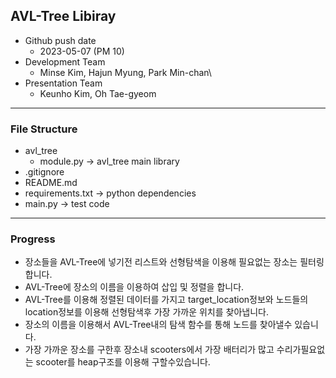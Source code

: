 ## AVL-Tree Libiray
- Github push date
  - 2023-05-07 (PM 10)
- Development Team
  - Minse Kim, Hajun Myung, Park Min-chan\
- Presentation Team
  - Keunho Kim, Oh Tae-gyeom
---

### File Structure

- avl_tree
    - module.py → avl_tree main library
- .gitignore
- README.md
- requirements.txt -> python dependencies
- main.py → test code

---

### Progress

- 장소들을 AVL-Tree에 넣기전 리스트와 선형탐색을 이용해 필요없는 장소는 필터링합니다.
- AVL-Tree에 장소의 이름을 이용하여 삽입 및 정렬을 합니다.
- AVL-Tree를 이용해 정렬된 데이터를 가지고 target_location정보와 노드들의 location정보를 이용해 선형탐색후 가장 가까운 위치를 찾아냅니다.
- 장소의 이름을 이용해서 AVL-Tree내의 탐색 함수를 통해 노드를 찾아낼수 있습니다.
- 가장 가까운 장소를 구한후 장소내 scooters에서 가장 배터리가 많고 수리가필요없는 scooter를 heap구조를 이용해 구할수있습니다.